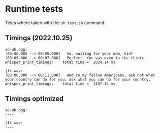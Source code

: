 # Runtime tests

Tests where taken with the `sh test.sh` command.

## Timings (2022.10.25)

```
so-uh.ogg:
[00:00.000 --> 00:05.000]   So, waiting for your mom, kid?
[00:05.000 --> 00:07.000]   Perfect. You was even in the clinic.
whisper_print_timings:    total time =  2024.14 ms

jfk.wav:
[00:00.000 --> 00:11.000]   And so my fellow Americans, ask not what your country can do for you, ask what you can do for your country.
whisper_print_timings:    total time =  1197.14 ms
```

## Timings optimized

```
so-uh.ogg:
----

jfk.wav:
----
```
